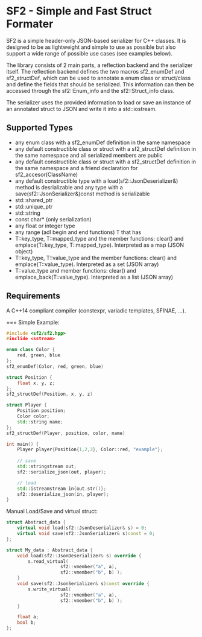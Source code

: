 SF2 - Simple and Fast Struct Formater
===

SF2 is a simple header-only JSON-based serializer for C++ classes. It is designed to be as lightweight and simple to use as possible but also support a wide range of possible use cases (see examples below).

The library consists of 2 main parts, a reflection backend and the serializer itself. The reflection backend defines the two macros sf2_enumDef and sf2_structDef, which can be used to annotate a enum class or struct/class and define the fields that should be serialized. This information can then be accessed through the sf2::Enum_info and the sf2::Struct_info class.

The serializer uses the provided information to load or save an instance of an annotated struct to JSON and write it into a std::iostream.

## Supported Types
* any enum class with a sf2_enumDef definition in the same namespace
* any default constructible class or struct with a sf2_structDef definition in the same namespace and all serialized members are public
* any default constructible class or struct with a sf2_structDef definition in the same namespace and a friend declaration for sf2_accesor(ClassName)
* any default constructible type with a load(sf2::JsonDeserializer&) method is desrializable and any type with a save(sf2::JsonSerializer&)const method is serializable
* std::shared_ptr
* std::unique_ptr
* std::string
* const char* (only serialization)
* any float or integer type
* any range (adl begin and end functions) T that has
* T::key_type, T::mapped_type and the member functions: clear() and emplace(T::key_type, T::mapped_type).
Interpreted as a map (JSON object)
* T::key_type, T::value_type and the member functions: clear() and emplace(T::value_type).
Interpreted as a set (JSON array)
* T::value_type and member functions: clear() and emplace_back(T::value_type).
Interpreted as a list (JSON array)

## Requirements
A C++14 compliant compiler (constexpr, variadic templates, SFINAE, ...).

===
Simple Example:
``` cpp
#include <sf2/sf2.hpp>
#inclide <sstream>

enum class Color {
	red, green, blue
};
sf2_enumDef(Color, red, green, blue)

struct Position {
	float x, y, z;
};
sf2_structDef(Position, x, y, z)

struct Player {
	Position position;
	Color color;
	std::string name;
};
sf2_structDef(Player, position, color, name)

int main() {
	Player player{Position{1,2,3}, Color::red, "example"};
	
	// save
	std::stringstream out;
	sf2::serialize_json(out, player);

	// load
	std::istreamstream in{out.str()};
	sf2::deserialize_json(in, player);
}
```

Manual Load/Save and virtual struct:
``` cpp
struct Abstract_data {
	virtual void load(sf2::JsonDeserializer& s) = 0;
	virtual void save(sf2::JsonSerializer& s)const = 0;
};

struct My_data : Abstract_data {
	void load(sf2::JsonDeserializer& s) override {
		s.read_virtual(
		            sf2::vmember("a", a),
		            sf2::vmember("b", b) );
	}
	void save(sf2::JsonSerializer& s)const override {
		s.write_virtual(
		            sf2::vmember("a", a),
		            sf2::vmember("b", b) );
	}

	float a;
	bool b;
};
```



